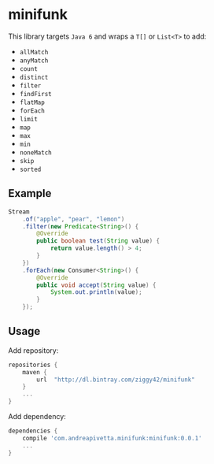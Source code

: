 # minifunk
This library targets `Java 6` and wraps a `T[]` or `List<T>` to add:
* `allMatch`
* `anyMatch`
* `count`
* `distinct`
* `filter`
* `findFirst`
* `flatMap`
* `forEach`
* `limit`
* `map`
* `max`
* `min`
* `noneMatch`
* `skip`
* `sorted`

## Example
```java
Stream
    .of("apple", "pear", "lemon")
    .filter(new Predicate<String>() {
        @Override
        public boolean test(String value) {
            return value.length() > 4;
        }
    })
    .forEach(new Consumer<String>() {
        @Override   
        public void accept(String value) {
            System.out.println(value);
        }
    });
```
## Usage
Add repository:
```groovy
repositories {
    maven {
        url  "http://dl.bintray.com/ziggy42/minifunk"
    }
    ...
}
```

Add dependency:
```groovy
dependencies {
    compile 'com.andreapivetta.minifunk:minifunk:0.0.1'
    ...
}
```